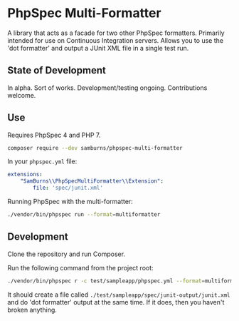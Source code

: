 # PhpSpec Multi-Formatter

A library that acts as a facade for two other PhpSpec formatters.  Primarily intended for use on Continuous Integration
servers.  Allows you to use the 'dot formatter' and output a JUnit XML file in a single test run.

## State of Development

In alpha.  Sort of works.  Development/testing ongoing.  Contributions welcome.

## Use

Requires PhpSpec 4 and PHP 7.

```bash
composer require --dev samburns/phpspec-multi-formatter 
```

In your `phpspec.yml` file:

```yaml
extensions:
    "SamBurns\\PhpSpecMultiFormatter\\Extension":
        file: 'spec/junit.xml'
```

Running PhpSpec with the multi-formatter:

```bash
./vendor/bin/phpspec run --format=multiformatter
```

## Development

Clone the repository and run Composer.

Run the following command from the project root:

```bash
./vendor/bin/phpspec r -c test/sampleapp/phpspec.yml --format=multiformatter
```

It should create a file called `./test/sampleapp/spec/junit-output/junit.xml` and do 'dot formatter' output at the same
time.  If it does, then you haven't broken anything.
